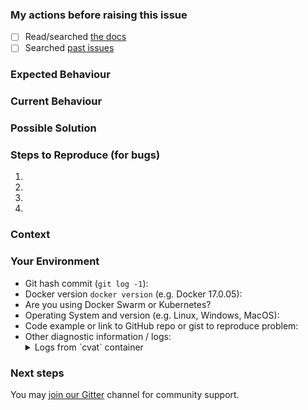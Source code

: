<!---
Copyright (C) 2020-2021 Intel Corporation

SPDX-License-Identifier: MIT
-->

### My actions before raising this issue
- [ ] Read/searched [the docs](https://github.com/opencv/cvat/tree/master#documentation)
- [ ] Searched [past issues](/issues)

<!--- Provide a general summary of the issue in the Title above -->

### Expected Behaviour
<!--- If you're describing a bug, tell us what should happen. If you're
suggesting a change/improvement, tell us how it should work -->

### Current Behaviour
<!--- If describing a bug, tell us what happens instead of the expected
behavior. If suggesting a change/improvement, explain the difference from
current behavior -->

### Possible Solution
<!--- Not obligatory, but suggest a fix/reason for the bug, or ideas how
to implement the addition or change -->

### Steps to Reproduce (for bugs)
<!--- Provide a link to a live example or an unambiguous set of steps to
reproduce this bug. Include code to reproduce, if relevant -->
1.
1.
1.
1.

### Context
<!--- How has this issue affected you? What are you trying to accomplish?
Providing context helps us come up with a solution that is most useful in
the real world -->

### Your Environment
<!--- Include as many relevant details about the environment you experienced
the bug in -->
- Git hash commit (`git log -1`):
- Docker version `docker version` (e.g. Docker 17.0.05):
- Are you using Docker Swarm or Kubernetes?
- Operating System and version (e.g. Linux, Windows, MacOS):
- Code example or link to GitHub repo or gist to reproduce problem:
- Other diagnostic information / logs:
    <details>
    <summary>Logs from `cvat` container</summary>
    </details>

### Next steps
You may [join our Gitter](https://gitter.im/opencv-cvat/public) channel for community support.
